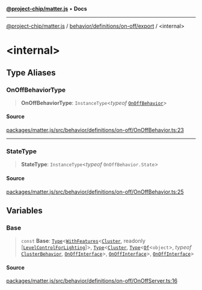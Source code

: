 [**@project-chip/matter.js**](../../../../../README.md) • **Docs**

***

[@project-chip/matter.js](../../../../../modules.md) / [behavior/definitions/on-off/export](../README.md) / \<internal\>

# \<internal\>

## Type Aliases

### OnOffBehaviorType

> **OnOffBehaviorType**: `InstanceType`\<*typeof* [`OnOffBehavior`](../README.md#onoffbehavior)\>

#### Source

[packages/matter.js/src/behavior/definitions/on-off/OnOffBehavior.ts:23](https://github.com/project-chip/matter.js/blob/7a8cbb56b87d4ccf34bec5a9a95ab40a1711324f/packages/matter.js/src/behavior/definitions/on-off/OnOffBehavior.ts#L23)

***

### StateType

> **StateType**: `InstanceType`\<*typeof* `OnOffBehavior.State`\>

#### Source

[packages/matter.js/src/behavior/definitions/on-off/OnOffBehavior.ts:25](https://github.com/project-chip/matter.js/blob/7a8cbb56b87d4ccf34bec5a9a95ab40a1711324f/packages/matter.js/src/behavior/definitions/on-off/OnOffBehavior.ts#L25)

## Variables

### Base

> `const` **Base**: [`Type`](../../../../cluster/export/namespaces/ClusterBehavior/interfaces/Type.md)\<[`WithFeatures`](../../../../../cluster/export/namespaces/ClusterComposer/README.md#withfeaturesclustertfeaturest)\<[`Cluster`](../../../../../cluster/export/namespaces/OnOff/interfaces/Cluster.md), readonly [[`LevelControlForLighting`](../../../../../cluster/export/namespaces/OnOff/enumerations/Feature.md#levelcontrolforlighting)]\>, [`Type`](../../../../cluster/export/namespaces/ClusterBehavior/interfaces/Type.md)\<[`Cluster`](../../../../../cluster/export/namespaces/OnOff/interfaces/Cluster.md), [`Type`](../../../../cluster/export/namespaces/ClusterBehavior/interfaces/Type.md)\<[`Of`](../../../../../cluster/export/namespaces/ClusterType/interfaces/Of.md)\<`object`\>, *typeof* [`ClusterBehavior`](../../../../cluster/export/namespaces/ClusterBehavior/README.md), [`OnOffInterface`](../README.md#onoffinterface)\>, [`OnOffInterface`](../README.md#onoffinterface)\>, [`OnOffInterface`](../README.md#onoffinterface)\>

#### Source

[packages/matter.js/src/behavior/definitions/on-off/OnOffServer.ts:16](https://github.com/project-chip/matter.js/blob/7a8cbb56b87d4ccf34bec5a9a95ab40a1711324f/packages/matter.js/src/behavior/definitions/on-off/OnOffServer.ts#L16)
